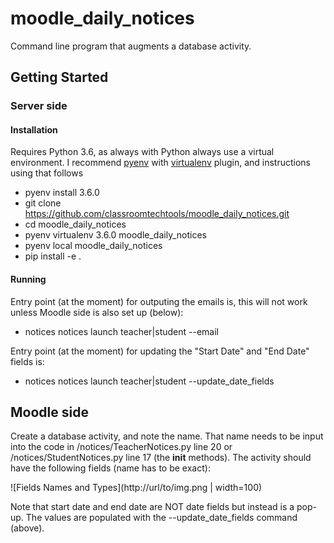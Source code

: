 # moodle_daily_notices

Command line program that augments a database activity. 

## Getting Started

### Server side

#### Installation

Requires Python 3.6, as always with Python always use a virtual environment. I recommend [pyenv](https://github.com/pyenv/pyenv) with [virtualenv](https://github.com/pyenv/pyenv-virtualenv) plugin, and instructions using that follows

- pyenv install 3.6.0
- git clone https://github.com/classroomtechtools/moodle_daily_notices.git
- cd moodle_daily_notices
- pyenv virtualenv 3.6.0 moodle_daily_notices
- pyenv local moodle_daily_notices
- pip install -e .

#### Running

Entry point (at the moment) for outputing the emails is, this will not work unless Moodle side is also set up (below):

- notices notices launch teacher|student --email

Entry point (at the moment) for updating the "Start Date" and "End Date" fields is:

- notices notices launch teacher|student --update_date_fields

## Moodle side

Create a database activity, and note the name. That name needs to be input into the code in /notices/TeacherNotices.py line 20 or /notices/StudentNotices.py line 17 (the __init__ methods). The activity should have the following fields (name has to be exact):

![Fields Names and Types](http://url/to/img.png | width=100)

Note that start date and end date are NOT date fields but instead is a pop-up. The values are populated with the --update_date_fields command (above).

